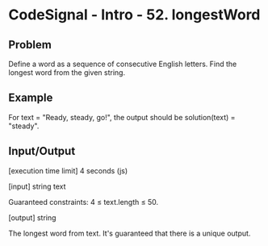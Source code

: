 # CodeSignal - Intro - 52. longestWord

## Problem
Define a word as a sequence of consecutive English letters. Find the longest word from the given string.

## Example

For text = "Ready, steady, go!", the output should be
solution(text) = "steady".

## Input/Output

[execution time limit] 4 seconds (js)

[input] string text

Guaranteed constraints:
4 ≤ text.length ≤ 50.

[output] string

The longest word from text. It's guaranteed that there is a unique output.
